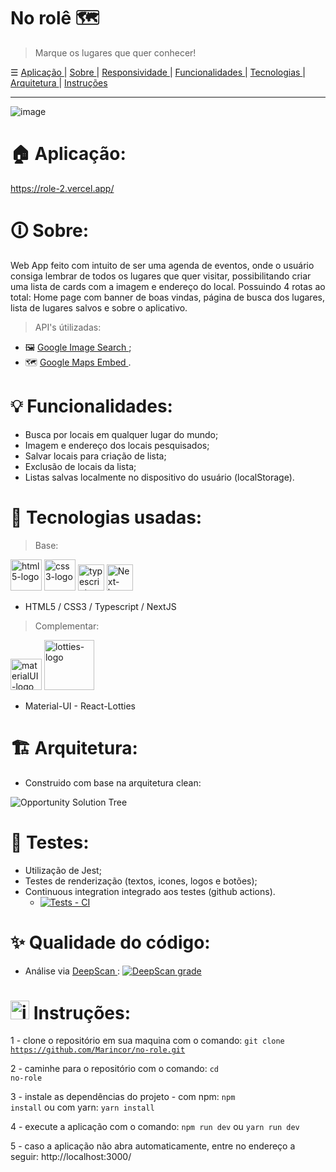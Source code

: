 # No rolê 🗺️

> Marque os lugares que quer conhecer!

☰ <a href="#"> Aplicação </a> | <a href="#"> Sobre </a>  | <a href="#"> Responsividade </a>  | <a href="#"> Funcionalidades </a>  | <a href="#"> Tecnologias </a>   | <a href="#"> Arquitetura </a> | <a href="#"> Instruções </a>

<hr/>

![image](https://user-images.githubusercontent.com/84210050/150693561-1682b46d-a0c4-4301-b780-ba6d91046e10.png)

# 🏠 Aplicação:
https://role-2.vercel.app/

# 🛈 Sobre:
Web App feito com intuito de ser uma agenda de eventos, onde o usuário consiga lembrar de todos os lugares que quer visitar, possibilitando criar uma lista de cards com a imagem e endereço do local. Possuindo 4 rotas ao total: Home page com banner de boas vindas, página de busca dos lugares, lista de lugares salvos e sobre o aplicativo.

> API's útilizadas:
  - 🖼️  <a href="https://rapidapi.com/Glavier/api/google-image-search1/"> Google Image Search </a>;
  - 🗺️  <a href="https://developers.google.com/maps/documentation/embed/get-started?_gl=1*10pdwt0*_ga*MTgzMDIzOTczNS4xNjQyOTY1MjEy*_ga_NRWSTWS78N*MTY0Mjk2NTIxMi4xLjEuMTY0Mjk2NTIyNS4w"> Google Maps Embed </a>.


# 💡 Funcionalidades:

- Busca por locais em qualquer lugar do mundo;
- Imagem e endereço dos locais pesquisados;
- Salvar locais para criação de lista;
- Exclusão de locais da lista;
- Listas salvas localmente no dispositivo do usuário (localStorage).

# 🚀 Tecnologias usadas:

> Base:

 <img  width='50px'  src='https://user-images.githubusercontent.com/84210050/132043336-d48a162f-c7f0-42a2-825d-96d0d3cf1998.png' alt='html5-logo' /> <img  width='50px'  src='https://user-images.githubusercontent.com/84210050/132043720-b43a7f9f-a5d3-4f31-99d8-28405783bd6b.png' alt='css3-logo' /> <img  width='42px'  src='https://camo.githubusercontent.com/37cc330890c35be320647cbdf18bcfa33c72c185a29190cbbe6c588540f4442e/68747470733a2f2f75706c6f61642e766563746f726c6f676f2e7a6f6e652f6c6f676f732f747970657363726970746c616e672f696d616765732f64313636666166632d333236342d346631642d383066312d3463353562346161363437332e737667' alt='typescript-logo' />  <img  width='42px'  src="https://user-images.githubusercontent.com/84210050/132927865-0c103b64-7bd3-4e26-ac5e-536d5989d4a4.png" alt='Next-logo' /> 


- HTML5 / CSS3 /  Typescript  / NextJS


> Complementar:

 <img  width='50px'  src='https://camo.githubusercontent.com/a8e563f93d88e965ad40323a626baa8cdefa1554b2e08a26afbc994ac48d3c88/68747470733a2f2f63646e2e776f726c64766563746f726c6f676f2e636f6d2f6c6f676f732f6d6174657269616c2d75692d312e737667' alt='materialUI-logo'/>    <img  width='80px' src='https://user-images.githubusercontent.com/84210050/132045800-c876540d-b0ce-495f-9898-7bf26963b111.png' alt='lotties-logo'/>
   
   - Material-UI -   React-Lotties

# 🏗 Arquitetura:
  - Construido com base na arquitetura clean:
  
 ![Opportunity Solution Tree](https://user-images.githubusercontent.com/84210050/150713128-f391e4e7-eec9-4c2c-9882-b0c32a846532.jpg)


# 🧪 Testes:
- Utilização de Jest;
- Testes de renderização (textos, icones, logos e botões);
- Continuous integration integrado aos testes (github actions).
  - [![Tests -  CI](https://github.com/Marincor/no-role/actions/workflows/tests.yml/badge.svg?branch=main)](https://github.com/Marincor/no-role/actions/workflows/tests.yml)

# ✨ Qualidade do código:
  - Análise via <a href="https://deepscan.io/"> DeepScan </a>: [![DeepScan grade](https://deepscan.io/api/teams/16570/projects/19877/branches/523396/badge/grade.svg)](https://deepscan.io/dashboard#view=project&tid=16570&pid=19877&bid=523396)

# <img src="https://user-images.githubusercontent.com/84210050/141196999-85230390-c3dd-4e69-b0e0-05d1a07cfbed.png" alt="instruction-icon" width="30px" /> Instruções:

1 - clone o repositório em sua maquina com o comando: <code>git clone https://github.com/Marincor/no-role.git</code>

2 - caminhe para o repositório com o comando: <code>cd no-role</code>

3 - instale as dependências do projeto - com npm: <code>npm install</code> ou com yarn: <code>yarn install</code>

4 - execute a aplicação com o comando: <code>npm run dev</code> ou <code>yarn run dev</code>

5 - caso a aplicação não abra automaticamente, entre no endereço a seguir: http://localhost:3000/



